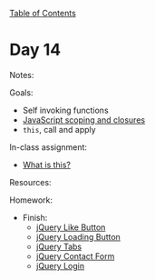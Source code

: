 [Table of Contents](/README.md)

# Day 14

Notes:

Goals:
* Self invoking functions
* [JavaScript scoping and closures](/scoping-closures)
* `this`, call and apply

In-class assignment:
* [What is this?](https://github.com/alarner/what-is-this)


Resources:

Homework:
* Finish:
	* [jQuery Like Button](https://github.com/TIY-Austin-Front-End-Engineering/jquery-like)
	* [jQuery Loading Button](https://github.com/TIY-Austin-Front-End-Engineering/jquery-loading-button)
	* [jQuery Tabs](https://github.com/TIY-Austin-Front-End-Engineering/jquery-tabs)
	* [jQuery Contact Form](https://github.com/TIY-Austin-Front-End-Engineering/jquery-contact-form)
	* [jQuery Login](https://github.com/TIY-Austin-Front-End-Engineering/jquery-login)